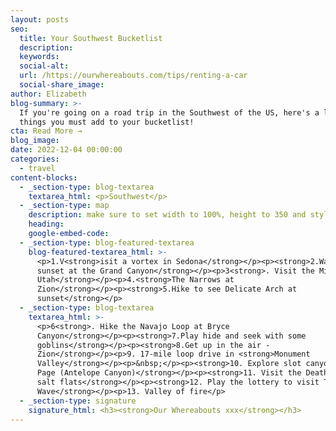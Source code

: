 ```yaml
---
layout: posts
seo:
  title: Your Southwest Bucketlist
  description:
  keywords:
  social-alt:
  url: /https://ourwhereabouts.com/tips/renting-a-car
  social-share_image:
author: Elizabeth
blog-summary: >-
  If you're going on a road trip in the Southwest of the US, here's a list of
  things you must add to your bucketlist!
cta: Read More →
blog_image:
date: 2022-12-04 00:00:00
categories:
  - travel
content-blocks:
  - _section-type: blog-textarea
    textarea_html: <p>Southwest</p>
  - _section-type: map
    description: make sure to set width to 100%, height to 350 and style to border 2
    heading:
    google-embed-code:
  - _section-type: blog-featured-textarea
    blog-featured-textarea_html: >-
      <p>1.V<strong>isit a vortex in Sedona</strong></p><p><strong>2.Watch a
      sunset at the Grand Canyon</strong></p><p>3<strong>. Visit the Mighty 5,
      Utah</strong></p><p>4.<strong>The Narrows at
      Zion</strong></p><p><strong>5.Hike to see Delicate Arch at
      sunset</strong></p>
  - _section-type: blog-textarea
    textarea_html: >-
      <p>6<strong>. Hike the Navajo Loop at Bryce
      Canyon</strong></p><p><strong>7.Play hide and seek with some
      goblins</strong></p><p><strong>8.Get up in the air -
      Zion</strong></p><p>9. 17-mile loop drive in <strong>Monument
      Valley</strong></p><p>&nbsp;</p><p><strong>10. Explore slot canyons in
      Page (Antelope Canyon)</strong></p><p><strong>11. Visit the Death Valley
      salt flats</strong></p><p><strong>12. Play the lottery to visit The
      Wave</strong></p><p>13. Valley of fire</p>
  - _section-type: signature
    signature_html: <h3><strong>Our Whereabouts xxx</strong></h3>
---
```

